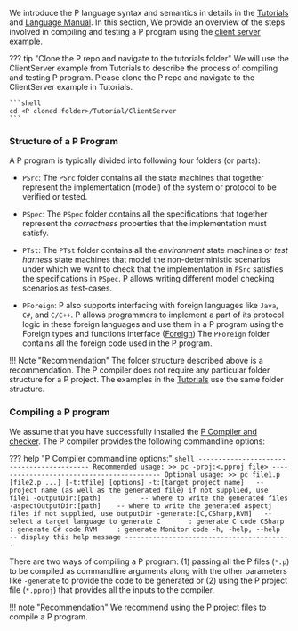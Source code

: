 We introduce the P language syntax and semantics in details in the [Tutorials](../tutsoutline.md) and [Language Manual](../manualoutline.md).
In this section, We provide an overview of the steps involved in compiling and testing a P program using the [client server](../tutorial/clientserver.md) example.

??? tip "Clone the P repo and navigate to the tutorials folder"
    We will use the ClientServer example from Tutorials to describe the process of compiling and testing P program. 
    Please clone the P repo and navigate to the ClientServer example in Tutorials.
    
    ```shell
    cd <P cloned folder>/Tutorial/ClientServer
    ```
### Structure of a P Program

A P program is typically divided into following four folders (or parts):

- `PSrc`: The `PSrc` folder contains all the state machines that together represent the implementation (model) of the system or protocol to be verified or tested.
- `PSpec`: The `PSpec` folder contains all the specifications that together represent the _correctness_ properties that the implementation must satisfy.
- `PTst`: The `PTst` folder contains all the _environment_ state machines or _test harness_ state machines that model the non-deterministic 
  scenarios under which we want to check that the implementation in `PSrc` satisfies the specifications in `PSpec`. 
  P allows writing different model checking scenarios as test-cases.
  
- `PForeign`: P also supports interfacing with foreign languages like `Java`, `C#`, and `C/C++`. 
  P allows programmers to implement a part of its protocol logic in these foreign languages and use them in a P program using the Foreign types and functions interface ([Foreign](../manual/foriegntypesfunctions.md))
  The `PForeign` folder contains all the foreign code used in the P program.
  
!!! Note "Recommendation"
    The folder structure described above is a recommendation. The P compiler does not require any particular folder structure for a P project.
    The examples in the [Tutorials](../tutsoutline.md) use the same folder structure.

### Compiling a P program

We assume that you have successfully installed the [P Compiler and checker](install.md#installing-the-p-compiler).
The P compiler provides the following commandline options:

??? help "P Compiler commandline options:"
    ```shell
    ------------------------------------------
    Recommended usage:
    >> pc -proj:<.pproj file>
    ------------------------------------------
    Optional usage:
    >> pc file1.p [file2.p ...] [-t:tfile] [options]
    -t:[target project name]   -- project name (as well as the generated file)
    if not supplied, use file1
    -outputDir:[path]          -- where to write the generated files
    -aspectOutputDir:[path]    -- where to write the generated aspectj files
    if not supplied, use outputDir
    -generate:[C,CSharp,RVM]   -- select a target language to generate
    C       : generate C code
    CSharp  : generate C# code
    RVM     : generate Monitor code
    -h, -help, --help          -- display this help message
    ------------------------------------------
    ```

There are two ways of compiling a P program: 
(1) passing all the P files (`*.p`) to be compiled as commandline arguments along with the other parameters like `-generate` to provide the code to be generated or 
(2) using the P project file (`*.pproj`) that provides all the inputs to the compiler.

!!! note "Recommendation"
    We recommend using the P project files to compile a P program.

